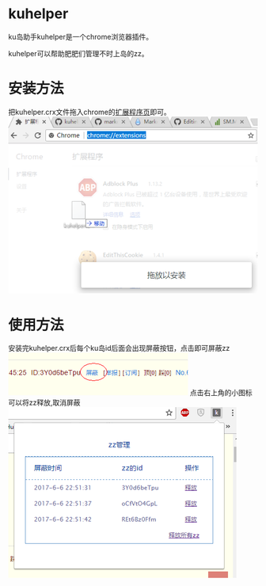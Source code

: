 # kuhelper
ku岛助手kuhelper是一个chrome浏览器插件。

kuhelper可以帮助肥肥们管理不时上岛的zz。

# 安装方法
把kuhelper.crx文件拖入chrome的[扩展程序页](chrome://extensions/)即可。
![kuhelper](https://github.com/DQMT/markdown/blob/master/install_kuhelper.png)

# 使用方法
安装完kuhelper.crx后每个ku岛id后面会出现屏蔽按钮，点击即可屏蔽zz
![kuhelper](https://github.com/DQMT/markdown/blob/master/kuhelper_ins1.png)
点击右上角的小图标可以将zz释放,取消屏蔽
![kuhelper](https://github.com/DQMT/markdown/blob/master/kuhelper_ins2.png)


